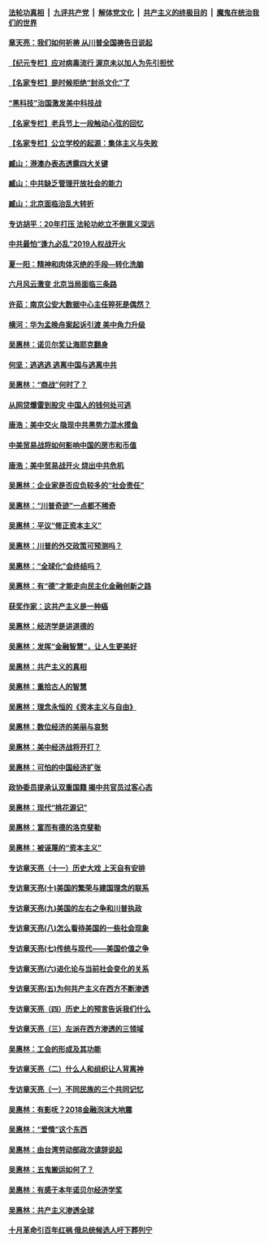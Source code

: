

####  [法轮功真相](../../../../basic/blob/master/README.md?t=07011801) &nbsp;|&nbsp; [九评共产党](../../../../9ping.md/blob/master/README.md?t=07011801) &nbsp;|&nbsp; [解体党文化](../../../../jtdwh.md/blob/master/README.md?t=07011801)  &nbsp;|&nbsp; [共产主义的终极目的](../../../../gczydzjmd.md/blob/master/README.md?t=07011801) &nbsp;|&nbsp; [魔鬼在统治我们的世界](../../../../mgztzwmdsj.md/blob/master/README.md?t=07011801) 

#### [章天亮：我们如何祈祷 从川普全国祷告日说起](../pages/nsc423/n11944627.md?t=07011801) 

#### [【纪元专栏】应对病毒流行 渥京未以加人为先引担忧](../pages/nsc423/n11875714.md?t=07011801) 

#### [【名家专栏】是时候拒绝“封杀文化”了](../pages/nsc423/n11814093.md?t=07011801) 

#### [“黑科技”治国激发美中科技战](../pages/nsc423/n11638056.md?t=07011801) 

#### [【名家专栏】老兵节上一段触动心弦的回忆](../pages/nsc423/n11646016.md?t=07011801) 

#### [【名家专栏】公立学校的起源：集体主义与失败](../pages/nsc423/n11601833.md?t=07011801) 

#### [臧山：港澳办表态透露四大关键](../pages/nsc423/n11421628.md?t=07011801) 

#### [臧山：中共缺乏管理开放社会的能力](../pages/nsc423/n11407457.md?t=07011801) 

#### [臧山：北京面临治乱大转折](../pages/nsc423/n11406895.md?t=07011801) 

#### [专访胡平：20年打压 法轮功屹立不倒意义深远](../pages/nsc423/n11398800.md?t=07011801) 

#### [中共最怕“逢九必乱”2019人权战开火](../pages/nsc423/n11385248.md?t=07011801) 

#### [夏一阳：精神和肉体灭绝的手段—转化洗脑](../pages/nsc423/n11368250.md?t=07011801) 

#### [六月风云激变 北京当局面临三条路](../pages/nsc423/n11313668.md?t=07011801) 

#### [许茹：南京公安大数据中心主任猝死是偶然？](../pages/nsc423/n11064744.md?t=07011801) 

#### [横河：华为孟晚舟案起诉引渡 美中角力升级](../pages/nsc423/n11027230.md?t=07011801) 

#### [吴惠林：诺贝尔奖让海耶克翻身](../pages/nsc423/n10890049.md?t=07011801) 

#### [何坚：逃逃逃 逃离中国与逃离中共](../pages/nsc423/n10592891.md?t=07011801) 

#### [吴惠林：“商战”何时了？](../pages/nsc423/n10573558.md?t=07011801) 

#### [从网贷爆雷到股灾 中国人的钱何处可逃](../pages/nsc423/n10572800.md?t=07011801) 

#### [唐浩：美中交火 隐现中共黑势力混水摸鱼](../pages/nsc423/n10544040.md?t=07011801) 

#### [中美贸易战将如何影响中国的房市和币值](../pages/nsc423/n10543697.md?t=07011801) 

#### [唐浩：美中贸易战开火 烧出中共危机](../pages/nsc423/n10540126.md?t=07011801) 

#### [吴惠林：企业家是否应负较多的“社会责任”](../pages/nsc423/n10535022.md?t=07011801) 

#### [吴惠林：“川普奇迹”一点都不稀奇](../pages/nsc423/n10512808.md?t=07011801) 

#### [吴惠林：平议“修正资本主义”](../pages/nsc423/n10495724.md?t=07011801) 

#### [吴惠林：川普的外交政策可预测吗？](../pages/nsc423/n10462387.md?t=07011801) 

#### [吴惠林：“全球化”会终结吗？](../pages/nsc423/n10452838.md?t=07011801) 

#### [吴惠林：有“德”才能走向民主化金融创新之路](../pages/nsc423/n10432292.md?t=07011801) 

#### [获奖作家：这共产主义是一种癌](../pages/nsc423/n10431541.md?t=07011801) 

#### [吴惠林：经济学是讲道德的](../pages/nsc423/n10398014.md?t=07011801) 

#### [吴惠林：发挥“金融智慧”，让人生更美好](../pages/nsc423/n10375019.md?t=07011801) 

#### [吴惠林：共产主义的真相](../pages/nsc423/n10351394.md?t=07011801) 

#### [吴惠林：重拾古人的智慧](../pages/nsc423/n10337691.md?t=07011801) 

#### [吴惠林：理念永恒的《资本主义与自由》](../pages/nsc423/n10316274.md?t=07011801) 

#### [吴惠林：数位经济的美丽与哀愁](../pages/nsc423/n10292946.md?t=07011801) 

#### [吴惠林：美中经济战将开打？](../pages/nsc423/n10258825.md?t=07011801) 

#### [吴惠林：可怕的中国经济扩张](../pages/nsc423/n10219147.md?t=07011801) 

#### [政协委员提承认双重国籍 揭中共官员过客心态](../pages/nsc423/n10208809.md?t=07011801) 

#### [吴惠林：现代“桃花源记”](../pages/nsc423/n10185234.md?t=07011801) 

#### [吴惠林：富而有德的洛克斐勒](../pages/nsc423/n10142264.md?t=07011801) 

#### [吴惠林：被诬蔑的“资本主义”](../pages/nsc423/n10124816.md?t=07011801) 

#### [专访章天亮（十一）历史大戏 上天自有安排](../pages/nsc423/n10094905.md?t=07011801) 

#### [专访章天亮(十)美国的繁荣与建国理念的联系](../pages/nsc423/n10094899.md?t=07011801) 

#### [专访章天亮(九)美国的左右之争和川普执政](../pages/nsc423/n10094889.md?t=07011801) 

#### [专访章天亮(八)怎么看待美国的一些社会现象](../pages/nsc423/n10094857.md?t=07011801) 

#### [专访章天亮(七)传统与现代——美国价值之争](../pages/nsc423/n10093140.md?t=07011801) 

#### [专访章天亮(六)进化论与当前社会变化的关系](../pages/nsc423/n10092036.md?t=07011801) 

#### [专访章天亮(五)为何共产主义在西方不断渗透](../pages/nsc423/n10083620.md?t=07011801) 

#### [专访章天亮（四）历史上的预言告诉我们什么](../pages/nsc423/n10083606.md?t=07011801) 

#### [专访章天亮（三）左派在西方渗透的三领域](../pages/nsc423/n10081115.md?t=07011801) 

#### [吴惠林：工会的形成及其功能](../pages/nsc423/n10080633.md?t=07011801) 

#### [专访章天亮（二）什么人和组织让人背离神](../pages/nsc423/n10076637.md?t=07011801) 

#### [专访章天亮（一）不同民族的三个共同记忆](../pages/nsc423/n10074188.md?t=07011801) 

#### [吴惠林：有影呒？2018金融泡沫大地震](../pages/nsc423/n10040534.md?t=07011801) 

#### [吴惠林：“爱情”这个东西](../pages/nsc423/n10019423.md?t=07011801) 

#### [吴惠林：由台湾劳动部政次请辞说起](../pages/nsc423/n9979679.md?t=07011801) 

#### [吴惠林：五鬼搬运如何了？](../pages/nsc423/n9925338.md?t=07011801) 

#### [吴惠林：有感于本年诺贝尔经济学奖](../pages/nsc423/n9871883.md?t=07011801) 

#### [吴惠林：共产主义渗透全球](../pages/nsc423/n9812748.md?t=07011801) 

#### [十月革命引百年红祸 俄总统候选人吁下葬列宁](../pages/nsc423/n9810182.md?t=07011801) 

